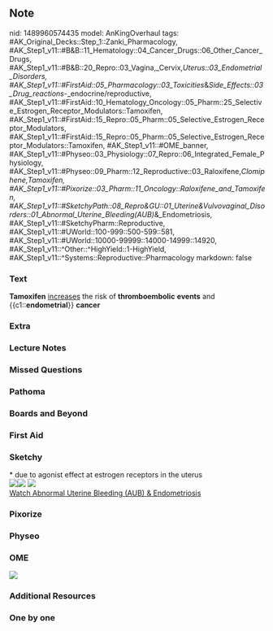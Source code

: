 ## Note
nid: 1489960574435
model: AnKingOverhaul
tags: #AK_Original_Decks::Step_1::Zanki_Pharmacology, #AK_Step1_v11::#B&B::11_Hematology::04_Cancer_Drugs::06_Other_Cancer_Drugs, #AK_Step1_v11::#B&B::20_Repro::03_Vagina,_Cervix,_Uterus::03_Endometrial_Disorders, #AK_Step1_v11::#FirstAid::05_Pharmacology::03_Toxicities_&_Side_Effects::03_Drug_reactions_-_endocrine/reproductive, #AK_Step1_v11::#FirstAid::10_Hematology_Oncology::05_Pharm::25_Selective_Estrogen_Receptor_Modulators::Tamoxifen, #AK_Step1_v11::#FirstAid::15_Repro::05_Pharm::05_Selective_Estrogen_Receptor_Modulators, #AK_Step1_v11::#FirstAid::15_Repro::05_Pharm::05_Selective_Estrogen_Receptor_Modulators::Tamoxifen, #AK_Step1_v11::#OME_banner, #AK_Step1_v11::#Physeo::03_Physiology::07_Repro::06_Integrated_Female_Physiology, #AK_Step1_v11::#Physeo::09_Pharm::12_Reproductive::03_Raloxifene,_Clomiphene,_Tamoxifen, #AK_Step1_v11::#Pixorize::03_Pharm::11_Oncology::Raloxifene_and_Tamoxifen, #AK_Step1_v11::#SketchyPath::08_Repro_&_GU::01_Uterine_&_Vulvovaginal_Disorders::01_Abnormal_Uterine_Bleeding_(AUB)_&_Endometriosis, #AK_Step1_v11::#SketchyPharm::Reproductive, #AK_Step1_v11::#UWorld::100-999::500-599::581, #AK_Step1_v11::#UWorld::10000-99999::14000-14999::14920, #AK_Step1_v11::^Other::^HighYield::1-HighYield, #AK_Step1_v11::^Systems::Reproductive::Pharmacology
markdown: false

### Text
<b>Tamoxifen</b> <u>increases</u> the risk of <b>thromboembolic</b>
<b>events</b> and {{c1::<b>endometrial</b>}} <b>cancer</b>

### Extra


### Lecture Notes


### Missed Questions


### Pathoma


### Boards and Beyond


### First Aid


### Sketchy
<div>
  * due to agonist effect at estrogen receptors in the uterus
</div>
<div>
  <div><img src=
  "18.%20tamoxifen%20risk%20factor%20for%20endometrial%20hyperplasia.jpg"><img src="4.%20endometrial%20polyps.jpg">
  <img src=
  "Zoverall%20picture-8a8079e9044c423bfffc4b51cbd8343b6e29b9dd.JPG">
  </div>
</div><a href=
"https://dashboard.sketchy.com/study/medical/courses/medical-pathophysiology/units/medical-pathophysiology-reproductive-gu/videos/medical-pathophysiology-reproductive-and-gu-uterine-and-vulvovaginal-disorders-abnormal-uterine-bleeding-aub-and-endometriosis?utm_source=anki&utm_medium=partnership&utm_campaign=february_update&utm_content=medical">Watch
Abnormal Uterine Bleeding (AUB) & Endometriosis</a>

### Pixorize


### Physeo


### OME
<div class="ome-widget">
  <a href="https://onlinemeded.org?ref=anki"><img src=
  "_OME_AnkiFlashcards_General_4.png"></a>
</div>

### Additional Resources


### One by one

